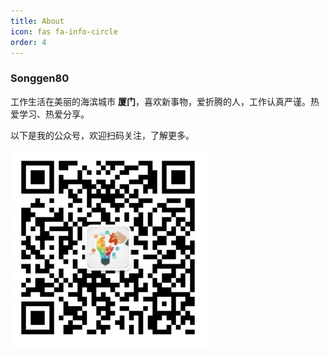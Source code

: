 ```yaml
---
title: About
icon: fas fa-info-circle
order: 4
---
```


### Songgen80

工作生活在美丽的海滨城市 **厦门**，喜欢新事物，爱折腾的人，工作认真严谨。热爱学习、热爱分享。

以下是我的公众号，欢迎扫码关注，了解更多。

![image](https://github.com/sg1000000/sg1000000.github.io/raw/master/_img/songgen80.png)